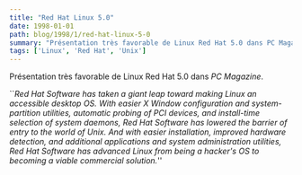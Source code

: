 ```yaml
---
title: "Red Hat Linux 5.0"
date: 1998-01-01
path: blog/1998/1/red-hat-linux-5-0
summary: "Présentation très favorable de Linux Red Hat 5.0 dans PC Magazine."
tags: ['Linux', 'Red Hat', 'Unix']
---
```


<P>
Présentation très favorable de Linux Red Hat 5.0 dans <EM>PC Magazine</EM>.
</P>

<P>``<EM>Red Hat Software has taken a giant leap toward making Linux an
accessible desktop OS. With easier X Window configuration and
system-partition utilities, automatic probing of PCI devices, and
install-time selection of system daemons, Red Hat Software has lowered
the barrier of entry to the world of Unix.  And with easier
installation, improved hardware detection, and additional applications
and system administration utilities, Red Hat Software has advanced
Linux from being a hacker's OS to becoming a viable commercial
solution.</EM>''
</P>


